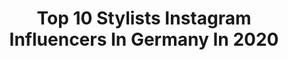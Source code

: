 ---
title: Top 10 Stylists Instagram Influencers In Germany In 2020
description: >-
  Find top stylists Instagram influencers in Germany in 2020. Most popular hashtags: #blogger #stayathome #fashionblogger #modeblogger.
platform: Instagram
profiles:
  - username: "carola_nahnsen"
    fullname: >-
      Carola Nahnsen
    location: "Germany"
    followers: 9071
    engagement: 2238
    commentsToLikes: 0.230885
    avatar: "https://scontent-amt2-1.cdninstagram.com/v/t51.2885-19/s320x320/42611547_296712794491731_1317974980373250048_n.jpg?_nc_ht=scontent-amt2-1.cdninstagram.com&_nc_ohc=qw2fOON0uWUAX_jByNh&oh=0f1ec18f013a54f0b8fc6bfd03242fce&oe=5EBADE55"
    verified: false
    hashtags: "#stylecheck, #nordsee, #beresa, #gutereise"
  - username: "sarah_milka"
    fullname: >-
      Temptation Island 🌴🐍
    location: "Germany"
    followers: 34529
    engagement: 404
    commentsToLikes: 0.129009
    avatar: "https://scontent-lhr8-1.cdninstagram.com/v/t51.2885-19/s320x320/84711395_640868936718404_540538728171438080_n.jpg?_nc_ht=scontent-lhr8-1.cdninstagram.com&_nc_ohc=7-rweZ0xXOIAX_PetGb&oh=3b7c37bb54d29f76c45fbd318756017a&oe=5EBC2A37"
    verified: false
    hashtags: "#blond, #lifestyle, #germany, #idealofsweden"
  - username: "masha_medusa"
    fullname: >-
      Masha
    location: "Germany"
    followers: 18879
    engagement: 886
    commentsToLikes: 0.055786
    avatar: "https://scontent-ams4-1.cdninstagram.com/v/t51.2885-19/s320x320/21980739_148317489104815_4767254793359982592_n.jpg?_nc_ht=scontent-ams4-1.cdninstagram.com&_nc_ohc=JjsoA7zbc6wAX-fg4dT&oh=3a8a416839a5cd489e41bf7f0e8ae37f&oe=5EBB7679"
    verified: false
    hashtags: "#ad, #justhoshoot, #weareone, #wolfskintechlab"
  - username: "thedaydreamings"
    fullname: >-
      Viktoria
    location: "Germany"
    followers: 360049
    engagement: 194
    commentsToLikes: 0.057260
    avatar: "https://scontent-atl3-1.cdninstagram.com/v/t51.2885-19/s320x320/70537662_2142645905841375_2505285566564663296_n.jpg?_nc_ht=scontent-atl3-1.cdninstagram.com&_nc_ohc=rIJ8oJ5BkTsAX86Wobu&oh=d282b067ad9820f024b32dcada224b1a&oe=5EB95D1A"
    verified: false
    hashtags: "#stayathome"
  - username: "larinabeauty"
    fullname: >-
      #Fashion #Hairstyles #Beauty 🌻
    location: "Germany"
    followers: 101883
    engagement: 340
    commentsToLikes: 0.036785
    avatar: "https://scontent-lhr8-1.cdninstagram.com/v/t51.2885-19/s320x320/90331732_208250777092318_4377866766177533952_n.jpg?_nc_ht=scontent-lhr8-1.cdninstagram.com&_nc_ohc=K1Rt-xiKqh8AX9zWp1l&oh=6da85bd044c83c9adf3b6ed72f831832&oe=5EBCA12A"
    verified: false
    hashtags: "#retrostyle, #vintagehome, #internationalwomensday, #kirschbl"
  - username: "elena.may.xx"
    fullname: >-
      Elena Matejovsky
    location: "Germany"
    followers: 4303
    engagement: 1127
    commentsToLikes: 0.218089
    avatar: "https://scontent-atl3-1.cdninstagram.com/v/t51.2885-19/s320x320/82884180_473038770036819_4360730280458190848_n.jpg?_nc_ht=scontent-atl3-1.cdninstagram.com&_nc_ohc=You964d9cW0AX8rw8BF&oh=57e7b70b04d9eeac35818d4bb01ef06b&oe=5EBCD805"
    verified: false
    hashtags: "#blogger, #swan, #carmushka, #berlin"
  - username: "steph.ernst"
    fullname: >-
      𝑺𝒕𝒆𝒑𝒉𝒂𝒏𝒊𝒆 𝑬𝒓𝒏𝒔𝒕
    location: "Germany"
    followers: 8001
    engagement: 573
    commentsToLikes: 0.094447
    avatar: "https://scontent-ams4-1.cdninstagram.com/v/t51.2885-19/s320x320/87622557_483879292286158_5760494164135378944_n.jpg?_nc_ht=scontent-ams4-1.cdninstagram.com&_nc_ohc=C8m82ZFZG_EAX-3Dnr1&oh=02a4f4baba68b90dce38bb634bc82d74&oe=5EBA48D7"
    verified: false
    hashtags: "#flowerprint, #topshopjeans, #beautyblogger, #bloggerhamburg"
  - username: "caterina.pogorzelski.official"
    fullname: >-
      CATERINA POGORZELSKI MEGABAMBI
    location: "Germany"
    followers: 56776
    engagement: 114
    commentsToLikes: 0.061613
    avatar: "https://scontent-lht6-1.cdninstagram.com/v/t51.2885-19/s320x320/76991995_488767441734806_8370378651262255104_n.jpg?_nc_ht=scontent-lht6-1.cdninstagram.com&_nc_ohc=XcY4Qh2UE5QAX_qZrug&oh=3ef39c3bfef766d0b0a552dc9b6a6c23&oe=5EB96801"
    verified: false
    hashtags: "#curvymode, #legasthenie, #plussizemodel, #curvyyoga"
  - username: "tine.siepmann"
    fullname: >-
      Royal Feodor,Proxi&Nabucco
    location: "Germany"
    followers: 13695
    engagement: 570
    commentsToLikes: 0.052273
    avatar: "https://scontent-amt2-1.cdninstagram.com/v/t51.2885-19/10932595_932588986752296_1553314963_a.jpg?_nc_ht=scontent-amt2-1.cdninstagram.com&_nc_ohc=mhcKg7TwR4cAX8aXkd2&oh=40f136e8280002e7869c5259a54f21c5&oe=5EB8231F"
    verified: false
    hashtags: "#horseofinstagram, #favoritelook, #happyness, #feelgood"
  - username: "delablanca_"
    fullname: >-
      #javierdelablanca
    location: "Germany"
    followers: 20890
    engagement: 697
    commentsToLikes: 0.017303
    avatar: "https://scontent-amt2-1.cdninstagram.com/v/t51.2885-19/s320x320/71734907_2481676688782188_1242514475156766720_n.jpg?_nc_ht=scontent-amt2-1.cdninstagram.com&_nc_ohc=W6scdzX0Ru8AX_GMGd-&oh=139acc4ee396e220f7f73ce6e03f30eb&oe=5EBABDCA"
    verified: false
    hashtags: "#javierdelablanca"
---